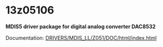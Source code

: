 # 13z05106

**MDIS5 driver package for digital analog converter DAC8532**

Documentation: [DRIVERS/MDIS_LL/Z051/DOC/html/index.html](DRIVERS/MDIS_LL/Z051/DOC/html/index.html)
